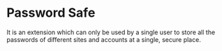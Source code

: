 
# Password Safe

It is an extension which can only be used by a single user to store all the passwords of different sites and accounts at a single, secure place.

